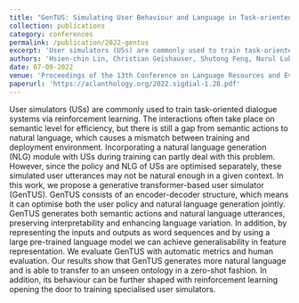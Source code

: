 ```yaml
---
title: "GenTUS: Simulating User Behaviour and Language in Task-oriented Dialogues with Generative Transformers"
collection: publications
category: conferences
permalink: /publication/2022-gentus
excerpt: 'User simulators (USs) are commonly used to train task-oriented dialogue systems via reinforcement learning. The interactions often take place on semantic level for efficiency, but there is still a gap from semantic actions to natural language, which causes a mismatch between training and deployment environment. Incorporating a natural language generation (NLG) module with USs during training can partly deal with this problem. However, since the policy and NLG of USs are optimised separately, these simulated user utterances may not be natural enough in a given context. In this work, we propose a generative transformer-based user simulator (GenTUS). GenTUS consists of an encoder-decoder structure, which means it can optimise both the user policy and natural language generation jointly. GenTUS generates both semantic actions and natural language utterances, preserving interpretability and enhancing language variation. In addition, by representing the inputs and outputs as word sequences and by using a large pre-trained language model we can achieve generalisability in feature representation. We evaluate GenTUS with automatic metrics and human evaluation. Our results show that GenTUS generates more natural language and is able to transfer to an unseen ontology in a zero-shot fashion. In addition, its behaviour can be further shaped with reinforcement learning opening the door to training specialised user simulators.'
authors: 'Hsien-chin Lin, Christian Geishauser, Shutong Feng, Nurul Lubis, Carel van Niekerk, Michael Heck and Milica Gašić'
date: 07-09-2022
venue: 'Proceedings of the 13th Conference on Language Resources and Evaluation (LREC 2022)'
paperurl: 'https://aclanthology.org/2022.sigdial-1.28.pdf'
---
```

User simulators (USs) are commonly used to train task-oriented dialogue systems via reinforcement learning. The interactions often take place on semantic level for efficiency, but there is still a gap from semantic actions to natural language, which causes a mismatch between training and deployment environment. Incorporating a natural language generation (NLG) module with USs during training can partly deal with this problem. However, since the policy and NLG of USs are optimised separately, these simulated user utterances may not be natural enough in a given context. In this work, we propose a generative transformer-based user simulator (GenTUS). GenTUS consists of an encoder-decoder structure, which means it can optimise both the user policy and natural language generation jointly. GenTUS generates both semantic actions and natural language utterances, preserving interpretability and enhancing language variation. In addition, by representing the inputs and outputs as word sequences and by using a large pre-trained language model we can achieve generalisability in feature representation. We evaluate GenTUS with automatic metrics and human evaluation. Our results show that GenTUS generates more natural language and is able to transfer to an unseen ontology in a zero-shot fashion. In addition, its behaviour can be further shaped with reinforcement learning opening the door to training specialised user simulators.
